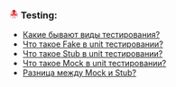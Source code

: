 <h3>
  <img src="../assets/Testing_Library.png" width="16" height="16" />
  <span>Testing:</span>
</h3>

- [Какие бывают виды тестирования?](https://youtu.be/i96lHslBOIc?t=47)
- [Что такое Fake в unit тестировании?](https://youtu.be/i96lHslBOIc?t=126)
- [Что такое Stub в unit тестировании?](https://youtu.be/i96lHslBOIc?t=194)
- [Что такое Mock в unit тестировании?](https://youtu.be/i96lHslBOIc?t=234)
- [Разница между Mock и Stub?](https://youtu.be/i96lHslBOIc?t=299)
